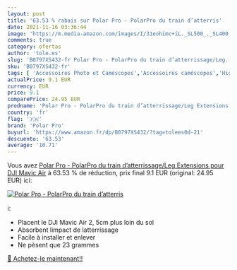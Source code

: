 ```yaml
---
layout: post
title: '63.53 % rabais sur Polar Pro - PolarPro du train d’atterris'
date: 2021-11-16 03:36:44
image: 'https://m.media-amazon.com/images/I/31eohimc+iL._SL500_._SL400_.jpg'
comments: true
category: ofertas
author: 'tole.es'
slug: 'B0797XS432-fr Polar Pro - PolarPro du train d’atterrissage/Leg...'
sku: 'B0797XS432-fr'
tags: [ 'Accessoires Photo et Caméscopes','Accessoires caméscopes','High-Tech','Jeux et Jouets','Jeux et jouets','Photo et caméscopes','polar pro', ]
actualPrice: 9.1 EUR
currency: EUR
price: 9.1
comparePrice: 24.95 EUR
prodname: 'Polar Pro - PolarPro du train d’atterrissage/Leg Extensions pour DJI Mavic Air'
country: 'fr'
flag: '🇫🇷'
brand: 'Polar Pro'
buyurl: 'https://www.amazon.fr/dp/B0797XS432/?tag=tolees0d-21'
descuento: '63.53'
average: '10.71'
---
```


Vous avez [Polar Pro - PolarPro du train d’atterrissage/Leg Extensions pour DJI Mavic Air](https://www.amazon.fr/dp/B0797XS432/?tag=tolees0d-21)  à  63.53 % de réduction, prix final  9.1 EUR (original: 24.95 EUR) ici:

[![Polar Pro - PolarPro du train d’atterris](https://m.media-amazon.com/images/I/31eohimc+iL._SL500_._SL400_.jpg)](https://www.amazon.fr/dp/B0797XS432/?tag=tolees0d-21)

ℹ️:

- Placent le DJI Mavic Air 2, 5cm plus loin du sol
- Absorbent limpact de latterrissage
- Facile à installer et enlever
- Ne pèsent que 23 grammes

[🛒 Achetez-le maintenant!!](https://www.amazon.fr/dp/B0797XS432/?tag=tolees0d-21)
